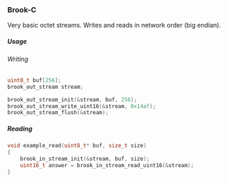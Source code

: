 ### Brook-C

Very basic octet streams. Writes and reads in network order (big endian).

##### Usage

###### Writing

```c
uint8_t buf[256];
brook_out_stream stream;

brook_out_stream_init(&stream, buf, 256);
brook_out_stream_write_uint16(&stream, 0x14af);
brook_out_stream_flush(&stream);
```

##### Reading

```c
void example_read(uint8_t* buf, size_t size)
{
    brook_in_stream_init(&stream, buf, size);
    uint16_t answer = brook_in_stream_read_uint16(&stream);
}
```
